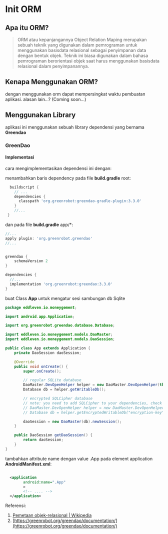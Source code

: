 # Init ORM
## Apa itu ORM?
<blockquote>
  ORM atau kepanjangannya Object Relation Maping merupakan sebuah teknik yang digunakan dalam pemrograman untuk menggunakan basisdata 
  relasional sebagai penyimpanan data dengan bentuk objek. Teknik ini biasa digunakan dalam bahasa pemrograman berorientasi objek saat 
  harus menggunakan basisdata relasional dalam penyimpanannya.
</blockquote>

## Kenapa Menggunakan ORM?

dengan menggunakan orm dapat mempersingkat waktu pembuatan aplikasi.
alasan lain...? (Coming soon...)

## Menggunakan Library

aplikasi ini menggunakan sebuah library dependensi yang bernama __Greendao__

### GreenDao

#### Implementasi

cara mengimplementasikan dependensi ini dengan:

menambahkan baris dependency pada file __build.gradle__ root:
```gradle
  buildscript {
    // ...
    dependencies {
      classpath 'org.greenrobot:greendao-gradle-plugin:3.3.0'
    }
    //...
 }
```

dan pada file __build.gradle__ app/*:
```gradle
//...
apply plugin: 'org.greenrobot.greendao'
//...


greendao {
    schemaVersion 2
}

dependencies {
  //...
  implementation 'org.greenrobot:greendao:3.3.0'
}
```

buat Class __App__ untuk mengatur sesi sambungan db Sqlite

```java
package eddleven.io.moneygement;

import android.app.Application;

import org.greenrobot.greendao.database.Database;

import eddleven.io.moneygement.models.DaoMaster;
import eddleven.io.moneygement.models.DaoSession;

public class App extends Application {
    private DaoSession daoSession;

    @Override
    public void onCreate() {
        super.onCreate();

        // regular SQLite database
        DaoMaster.DevOpenHelper helper = new DaoMaster.DevOpenHelper(this, "moneygement-db");
        Database db = helper.getWritableDb();

        // encrypted SQLCipher database
        // note: you need to add SQLCipher to your dependencies, check the build.gradle file
        // DaoMaster.DevOpenHelper helper = new DaoMaster.DevOpenHelper(this, "notes-db-encrypted");
        // Database db = helper.getEncryptedWritableDb("encryption-key");

        daoSession = new DaoMaster(db).newSession();
    }

    public DaoSession getDaoSession() {
        return daoSession;
    }
}

```

tambahkan attribute name dengan value .App pada element application __AndroidManifest.xml__:

```xml

  <application
        android:name=".App"
        >
        <!-- .... -->
  </application>
```


Referensi:
1. [Pemetaan objek-relasional | Wikipedia](https://id.wikipedia.org/wiki/Pemetaan_objek-relasional)
2. [https://greenrobot.org/greendao/documentation/](https://greenrobot.org/greendao/documentation/)
